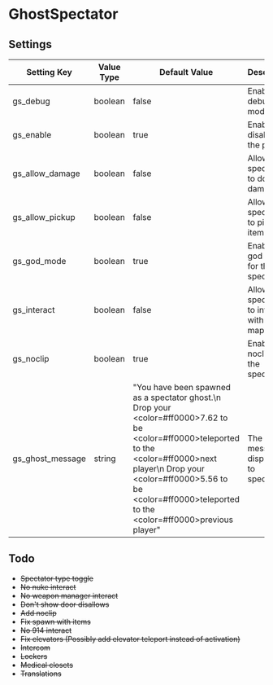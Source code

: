 # GhostSpectator

## Settings

| Setting Key      | Value Type | Default Value                                                                                                                                                                                                                                                                                         | Description                                     |
|------------------|------------|-------------------------------------------------------------------------------------------------------------------------------------------------------------------------------------------------------------------------------------------------------------------------------------------------------|-------------------------------------------------|
| gs_debug         | boolean    | false                                                                                                                                                                                                                                                                                                 | Enables debug mode.                             |
| gs_enable        | boolean    | true                                                                                                                                                                                                                                                                                                  | Enables or disables the plugin.                 |
| gs_allow_damage  | boolean    | false                                                                                                                                                                                                                                                                                                 | Allows the spectators to do damage.             |
| gs_allow_pickup  | boolean    | false                                                                                                                                                                                                                                                                                                 | Allows the spectators to pick items up.         |
| gs_god_mode      | boolean    | true                                                                                                                                                                                                                                                                                                  | Enables god mode for the spectators.            |
| gs_interact      | boolean    | false                                                                                                                                                                                                                                                                                                 | Allows the spectators to interact with the map. |
| gs_noclip        | boolean    | true                                                                                                                                                                                                                                                                                                  | Enables noclip for the spectators.              |
| gs_ghost_message | string     | "You have been spawned as a spectator ghost.\n Drop your <color=#ff0000>7.62</color> to be <color=#ff0000>teleported</color> to the <color=#ff0000>next</color> player\n  Drop your <color=#ff0000>5.56</color> to be <color=#ff0000>teleported</color> to the <color=#ff0000>previous</color> player" | The messages displayed to spectators.           |

## Todo
* ~~Spectator type toggle~~
* ~~No nuke interact~~
* ~~No weapon manager interact~~
* ~~Don't show door disallows~~
* ~~Add noclip~~
* ~~Fix spawn with items~~
* ~~No 914 interact~~
* ~~Fix elevators (Possibly add elevator teleport instead of activation)~~
* ~~Intercom~~
* ~~Lockers~~
* ~~Medical closets~~
* ~~Translations~~
